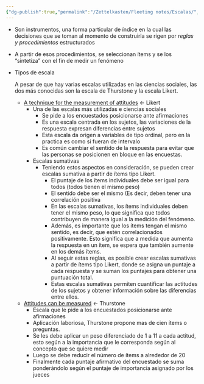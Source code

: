 ```yaml
---
{"dg-publish":true,"permalink":"/Zettelkasten/Fleeting notes/Escalas/","noteIcon":"","created":"2025-05-25T22:56:17.966-04:00"}
---
```



- Son instrumentos, una forma particular de índice en la cual las decisiones que se toman al momento de construirla se rigen por _reglas y procedimientos_ estructurados
- A partir de esos procedimientos, se seleccionan ítems y se los “sintetiza” con el fin de medir un fenómeno

- Tipos de escala
    
    A pesar de que hay varias escalas utilizadas en las ciencias sociales, las dos más conocidas son la escala de Thurstone y la escala Likert.
    
    - [A technique for the measurement of attitudes](https://legacy.voteview.com/pdf/Likert_1932.pdf) ← Likert
        - Una de las escalas más utilizadas e ciencias sociales
            - Se pide a los encuestados posicionarse ante afirmaciones
            - Es una escala centrada en los sujetos, las variaciones de la respuesta expresan diferencias entre sujetos
            - Esta escala da origen a variables de tipo ordinal, pero en la practica es como si fueran de intervalo
            - Es común cambiar el sentido de la respuesta para evitar que las personas se posicionen en bloque en las encuestas.
        - Escalas sumativas
            - Teniendo estos aspectos en consideración, se pueden crear escalas sumativa a partir de ítems tipo Likert.
                - El puntaje de los ítems individuales debe ser igual para todos (todos tienen el mismo peso)
                - El sentido debe ser el mismo (Es decir, deben tener una correlación positiva
                - En las escalas sumativas, los ítems individuales deben tener el mismo peso, lo que significa que todos contribuyen de manera igual a la medición del fenómeno.
                - Además, es importante que los ítems tengan el mismo sentido, es decir, que estén correlacionados positivamente. Esto significa que a medida que aumenta la respuesta en un ítem, se espera que también aumente en los demás ítems.
                - Al seguir estas reglas, es posible crear escalas sumativas a partir de ítems tipo Likert, donde se asigna un puntaje a cada respuesta y se suman los puntajes para obtener una puntuación total.
                - Estas escalas sumativas permiten cuantificar las actitudes de los sujetos y obtener información sobre las diferencias entre ellos.
    - [Attitudes can be measured](https://www.jstor.org/stable/2765691) ← Thurstone
        - Escala que le pide a los encuestados posicionarse ante afirmaciones
        - Aplicación laboriosa, Thurstone propone mas de cien ítems o preguntas.
        - Se les debe aplicar un peso diferenciado de 1 a 11 a cada actitud, esto según a la importancia que le corresponda según al concepto que se quiere medir
        - Luego se debe reducir el número de ítems a alrededor de 20
        - Finalmente cada puntaje afirmativo del encuestado se suma ponderándolo según el puntaje de importancia asignado por los jueces